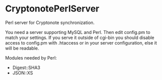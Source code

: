 CryptonotePerlServer
====================

Perl server for Cryptonote synchronization.

You need a server supporting MySQL and Perl.
Then edit config.pm to match your settings.
If you serve it outside of cgi-bin you should disable access to config.pm with .htaccess or in your server configuration, else it will be readable.

Modules needed by Perl:
 - Digest::SHA3
 - JSON::XS